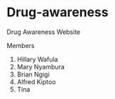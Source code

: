 # Drug-awareness
Drug Awareness Website

Members
1. Hillary Wafula
2. Mary Nyambura
3. Brian Ngigi
4. Alfred Kiptoo
5. Tina
